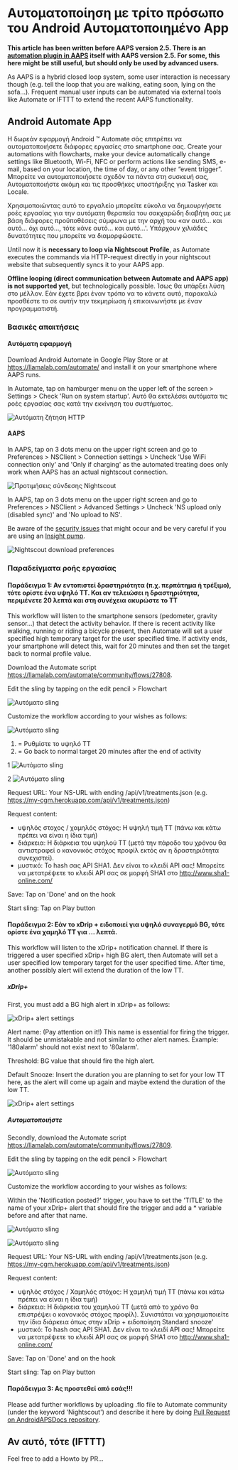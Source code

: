 # Αυτοματοποίηση με τρίτο πρόσωπο του Android Αυτοματοποιημένο App

**This article has been written before AAPS version 2.5. There is an [automation plugin in AAPS](../DailyLifeWithAaps/Automations.md) itself with AAPS version 2.5. For some, this here might be still useful, but should only be used by advanced users.**

As AAPS is a hybrid closed loop system, some user interaction is necessary though (e.g. tell the loop that you are walking, eating soon, lying on the sofa...). Frequent manual user inputs can be automated via external tools like Automate or IFTTT to extend the recent AAPS functionality.

## Android Automate App

Η δωρεάν εφαρμογή Android ™ Automate σάς επιτρέπει να αυτοματοποιήσετε διάφορες εργασίες στο smartphone σας. Create your automations with flowcharts, make your device automatically change settings like Bluetooth, Wi-Fi, NFC or perform actions like sending SMS, e-mail, based on your location, the time of day, or any other “event trigger”. Μπορείτε να αυτοματοποιήσετε σχεδόν τα πάντα στη συσκευή σας, Αυτοματοποιήστε ακόμη και τις προσθήκες υποστήριξης για Tasker και Locale.

Χρησιμοποιώντας αυτό το εργαλείο μπορείτε εύκολα να δημιουργήσετε ροές εργασίας για την αυτόματη θεραπεία του σακχαρώδη διαβήτη σας με βάση διάφορες προϋποθέσεις σύμφωνα με την αρχή του «αν αυτό... και αυτό... όχι αυτό..., τότε κάνε αυτό... και αυτό...'. Υπάρχουν χιλιάδες δυνατότητες που μπορείτε να διαμορφώσετε.

Until now it is **necessary to loop via Nightscout Profile**, as Automate executes the commands via HTTP-request directly in your nightscout website that subsequently syncs it to your AAPS app.

**Offline looping (direct communication between Automate and AAPS app) is not supported yet**, but technologically possible. Ίσως θα υπάρξει λύση στο μέλλον. Εάν έχετε βρει έναν τρόπο να το κάνετε αυτό, παρακαλώ προσθέστε το σε αυτήν την τεκμηρίωση ή επικοινωνήστε με έναν προγραμματιστή.

### Βασικές απαιτήσεις

#### Αυτόματη εφαρμογή

Download Android Automate in Google Play Store or at <https://llamalab.com/automate/> and install it on your smartphone where AAPS runs.

In Automate, tap on hamburger menu on the upper left of the screen > Settings > Check 'Run on system startup'. Αυτό θα εκτελέσει αυτόματα τις ροές εργασίας σας κατά την εκκίνηση του συστήματος.

![Αυτόματη ζήτηση HTTP](../images/automate-app2.png)

#### AAPS

In AAPS, tap on 3 dots menu on the upper right screen and go to Preferences > NSClient > Connection settings > Uncheck 'Use WiFi connection only' and 'Only if charging' as the automated treating does only work when AAPS has an actual nightscout connection.

![Προτιμήσεις σύνδεσης Nightscout](../images/automate-aaps1.jpg)

In AAPS, tap on 3 dots menu on the upper right screen and go to Preferences > NSClient > Advanced Settings > Uncheck 'NS upload only (disabled sync)' and 'No upload to NS'.

Be aware of the [security issues](../SettingUpAaps/Nightscout.md#security-considerations) that might occur and be very careful if you are using an [Insight pump](../CompatiblePumps/Accu-Chek-Insight-Pump.md#settings-in-aaps).

![Nightscout download preferences](../images/automate-aaps2.jpg)

### Παραδείγματα ροής εργασίας

#### Παράδειγμα 1: Αν εντοπιστεί δραστηριότητα (π.χ. περπάτημα ή τρέξιμο), τότε ορίστε ένα υψηλό TT. Και αν τελειώσει η δραστηριότητα, περιμένετε 20 λεπτά και στη συνέχεια ακυρώστε το TT

This workflow will listen to the smartphone sensors (pedometer, gravity sensor...) that detect the activity behavior. If there is recent activity like walking, running or riding a bicycle present, then Automate will set a user specified high temporary target for the user specified time. If activity ends, your smartphone will detect this, wait for 20 minutes and then set the target back to normal profile value.

Download the Automate script <https://llamalab.com/automate/community/flows/27808>.

Edit the sling by tapping on the edit pencil > Flowchart

![Αυτόματο sling](../images/automate-app3.png)

Customize the workflow according to your wishes as follows:

![Αυτόματο sling](../images/automate-app6.png)

1. = Ρυθμίστε το υψηλό TT
2. = Go back to normal target 20 minutes after the end of activity

1 ![Αυτόματο sling](../images/automate-app1.png)

2 ![Αυτόματο sling](../images/automate-app5.png)

Request URL: Your NS-URL with ending /api/v1/treatments.json (e.g. https://my-cgm.herokuapp.com/api/v1/treatments.json)

Request content:

* υψηλός στοχος / χαμηλός στόχος: Η υψηλή τιμή TT (πάνω και κάτω πρέπει να είναι η ίδια τιμή)
* διάρκεια: Η διάρκεια του υψηλού TT (μετά την πάροδο του χρόνου θα αντιστραφεί ο κανονικός στόχος προφίλ εκτός αν η δραστηριότητα συνεχιστεί). 
* μυστικό: Το hash σας API SHA1. Δεν είναι το κλειδί API σας! Μπορείτε να μετατρέψετε το κλειδί API σας σε μορφή SHA1 στο [ http://www.sha1-online.com/ ](http://www.sha1-online.com/)

Save: Tap on 'Done' and on the hook

Start sling: Tap on Play button

#### Παράδειγμα 2: Εάν το xDrip + ειδοποιεί για υψηλό συναγερμό BG, τότε ορίστε ένα χαμηλό TT για ... λεπτά.

This workflow will listen to the xDrip+ notification channel. If there is triggered a user specified xDrip+ high BG alert, then Automate will set a user specified low temporary target for the user specified time. After time, another possibly alert will extend the duration of the low TT.

##### xDrip+

First, you must add a BG high alert in xDrip+ as follows:

![xDrip+ alert settings](../images/automate-xdrip1.png)

Alert name: (Pay attention on it!) This name is essential for firing the trigger. It should be unmistakable and not similar to other alert names. Example: '180alarm' should not exist next to '80alarm'.

Threshold: BG value that should fire the high alert.

Default Snooze: Insert the duration you are planning to set for your low TT here, as the alert will come up again and maybe extend the duration of the low TT.

![xDrip+ alert settings](../images/automate-xdrip2.png)

##### Αυτοματοποιήστε

Secondly, download the Automate script <https://llamalab.com/automate/community/flows/27809>.

Edit the sling by tapping on the edit pencil > Flowchart

![Αυτόματο sling](../images/automate-app3.png)

Customize the workflow according to your wishes as follows:

Within the 'Notification posted?' trigger, you have to set the 'TITLE' to the name of your xDrip+ alert that should fire the trigger and add a * variable before and after that name.

![Αυτόματο sling](../images/automate-app7.png)

![Αυτόματο sling](../images/automate-app4.png)

Request URL: Your NS-URL with ending /api/v1/treatments.json (e.g. https://my-cgm.herokuapp.com/api/v1/treatments.json)

Request content:

* υψηλός στόχος / Χαμηλός στόχος: Η χαμηλή τιμή TT (πάνω και κάτω πρέπει να είναι η ίδια τιμή)
* διάρκεια: Η διάρκεια του χαμηλού TT (μετά από το χρόνο θα επιστρέψει ο κανονικός στόχος προφίλ). Συνιστάται να χρησιμοποιείτε την ίδια διάρκεια όπως στην xDrip + ειδοποίηση Standard snooze'
* μυστικό: Το hash σας API SHA1. Δεν είναι το κλειδί API σας! Μπορείτε να μετατρέψετε το κλειδί API σας σε μορφή SHA1 στο [ http://www.sha1-online.com/ ](http://www.sha1-online.com/)

Save: Tap on 'Done' and on the hook

Start sling: Tap on Play button

#### Παράδειγμα 3: Ας προστεθεί από εσάς!!!

Please add further workflows by uploading .flo file to Automate community (under the keyword 'Nightscout') and describe it here by doing [Pull Request on AndroidAPSDocs repository](../SupportingAaps/HowToEditTheDocs.md).

## Αν αυτό, τότε (IFTTT)

Feel free to add a Howto by PR...